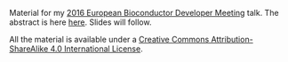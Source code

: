 Material for my [2016 European Bioconductor Developer
Meeting](http://scicore.ch/events/eurobioc2016/) talk. The abstract is
here
[here](https://github.com/lgatto/EuroBioc2016-Basel-MSnbase2/blob/master/ABSTRACT.md). Slides
will follow.

All the material is available under a [Creative Commons
Attribution-ShareAlike 4.0 International
License](https://creativecommons.org/licenses/by-sa/4.0/).
